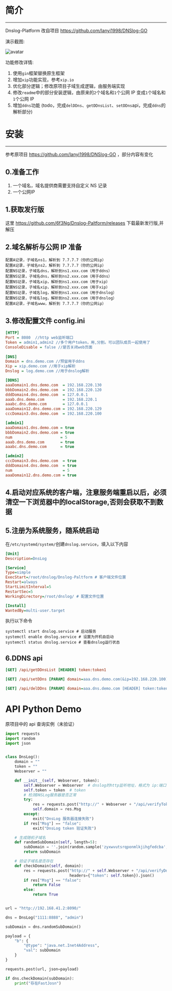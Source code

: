 # 简介
---
Dnslog-Platform 改自项目 https://github.com/lanyi1998/DNSlog-GO

演示截图:

![avatar](https://github.com/lanyi1998/DNSlog-GO/raw/master/images/demo.png)

功能修改详情:  
1. 使用`gin`框架替换原生框架
2. 增加`xip`功能实现，参考`xip.io`
3. 优化部分逻辑；修改原项目子域生成逻辑，由服务端实现
4. 修改`readme`中的部分安装逻辑，由原来的`2`个域名和`1`个公网 IP 变成`1`个域名和`1`个公网 IP 
5. 增加`ddns`功能 (todo，完成`delDDns`、`getDDnsList`、`setDDns`api，完成`ddns`的解析部分)

# 安装
---

参考原项目 https://github.com/lanyi1998/DNSlog-GO ，部分内容有变化

## 0.准备工作

1. 一个域名，域名提供商需要支持自定义 NS 记录
2. 一个公网IP

## 1.获取发行版

这里 https://github.com/6f3Ng/Dnslog-Paltform/releases 下载最新发行版,并解压

## 2.域名解析与公网 IP 准备

```
配置A记录，子域名ns1，解析到 7.7.7.7（你的公网ip）
配置A记录，子域名ns2，解析到 7.7.7.7（你的公网ip）
配置NS记录，子域名dns，解析到ns1.xxx.com（用于ddns）
配置NS记录，子域名dns，解析到ns2.xxx.com（用于ddns）
配置NS记录，子域名xip，解析到ns1.xxx.com（用于xip）
配置NS记录，子域名xip，解析到ns2.xxx.com（用于xip）
配置NS记录，子域名log，解析到ns1.xxx.com（用于dnslog）
配置NS记录，子域名log，解析到ns2.xxx.com（用于dnslog）
配置A记录，子域名www，解析到 7.7.7.7（你的公网ip）
```

## 3.修改配置文件 config.ini

```ini
[HTTP]
Port = 8080  //http web监听端口
Token = admin1,admin2 //多个用户token，用,分割。可以团队成员一起使用了
ConsoleDisable = false //是否关闭web页面
    
[DNS]
Domain = dns.demo.com //预留用于ddns
Xip = xip.demo.com //用于xip解析
Dnslog = log.demo.com //用于dnslog解析

[DDNS]
aaaDomain1.dns.demo.com  = 192.168.220.130
bbbDomain2.dns.demo.com  = 192.168.220.120
dddDomain4.dns.demo.com  = 127.0.0.1
aaab.dns.demo.com        = 192.168.220.1
aaabc.dns.demo.com       = 127.0.0.1
aaaDomain12.dns.demo.com = 192.168.220.129
cccDomain3.dns.demo.com  = 192.168.220.100

[admin1]
aaaDomain1.dns.demo.com = true
bbbDomain2.dns.demo.com = true
num                     = 5
aaab.dns.demo.com       = true
aaabc.dns.demo.com      = true

[admin2]
cccDomain3.dns.demo.com  = true
dddDomain4.dns.demo.com  = true
num                      = 5
aaaDomain12.dns.demo.com = true
```

## 4.启动对应系统的客户端，注意服务端重启以后，必须清空一下浏览器中的localStorage,否则会获取不到数据

## 5.注册为系统服务，随系统启动
在`/etc/systemd/system/`创建`dnslog.service`，填入以下内容
```ini
[Unit]
Description=DnsLog

[Service]
Type=simple
ExecStart=/root/dnslog/Dnslog-Paltform # 客户端文件位置
Restart=always
StartLimitInterval=5
RestartSec=5
WorkingDirectory=/root/dnslog/ # 配置文件位置

[Install]
WantedBy=multi-user.target
```
执行以下命令
```shell
systemctl start dnslog.service # 启动服务
systemctl enable dnslog.service # 设置为开机自启动
systemctl status dnslog.service # 查看dnslog运行状态
```
## 6.DDNS api
```ini
[GET] /api/getDDnsList [HEADER] token:token1

[GET] /api/setDDns [PARAM] domain=aaa.dns.demo.com(&ip=192.168.220.100) [HEADER] token:token1 # 如果ip参数传入错误，则会将域名指向请求的clientip

[GET] /api/delDDns [PARAM] domain=aaa.dns.demo.com [HEADER] token:token1
```

# API Python Demo
原项目中的 api 查询实例（未验证）

```python
import requests
import random
import json


class DnsLog():
    domain = ""
    token = ""
    Webserver = ""

    def __init__(self, Webserver, token):
        self.Webserver = Webserver  # dnslog的http监听地址，格式为 ip:端口
        self.token = token  # token
        # 检测DNSLog服务器是否正常
        try:
            res = requests.post("http://" + Webserver + "/api/verifyToken", json={"token": token}).json()
            self.domain = res.Msg
        except:
            exit("DnsLog 服务器连接失败")
        if res["Msg"] == "false":
            exit("DnsLog token 验证失败")

    # 生成随机子域名
    def randomSubDomain(self, length=5):
        subDomain = ''.join(random.sample('zyxwvutsrqponmlkjihgfedcba', length)) + '.' + self.domain
        return subDomain

    # 验证子域名是否存在
    def checkDomain(self, domain):
        res = requests.post("http://" + self.Webserver + "/api/verifyDns", json={"Query": domain},
                            headers={"token": self.token}).json()
        if res["Msg"] == "false":
            return False
        else:
            return True


url = "http://192.168.41.2:8090/"

dns = DnsLog("1111:8888", "admin")

subDomain = dns.randomSubDomain()

payload = {
    "b": {
        "@type": "java.net.Inet4Address",
        "val": subDomain
    }
}

requests.post(url, json=payload)

if dns.checkDomain(subDomain):
    print("存在FastJosn")
```

